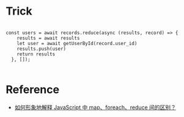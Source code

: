 # Trick

<pre>
<code>
const users = await records.reduce(async (results, record) => {
    results = await results
    let user = await getUserById(record.user_id)
    results.push(user)
    return results
  }, []);
</code>
</pre>

# Reference

 - [如何形象地解释 JavaScript 中 map、foreach、reduce 间的区别？](http://www.zhihu.com/question/24927450)
 